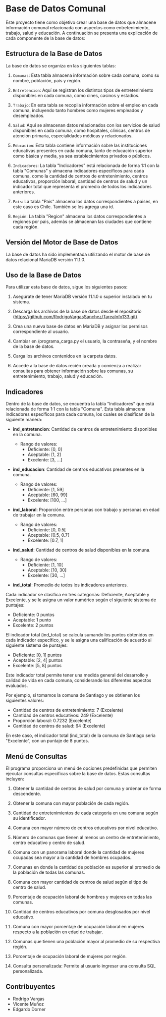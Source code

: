 # Base de Datos Comunal

Este proyecto tiene como objetivo crear una base de datos que almacene información comunal relacionada con aspectos como entretenimiento, trabajo, salud y educación. A continuación se presenta una explicación de cada componente de la base de datos:

## Estructura de la Base de Datos

La base de datos se organiza en las siguientes tablas:

1. `Comunas`: Esta tabla almacena información sobre cada comuna, como su nombre, población, país y región.

2. `Entretencion`: Aquí se registran los distintos tipos de entretenimiento disponibles en cada comuna, como cines, casinos y estadios.

3. `Trabajo`: En esta tabla se recopila información sobre el empleo en cada comuna, incluyendo tanto hombres como mujeres empleados y desempleados.

4. `Salud`: Aquí se almacenan datos relacionados con los servicios de salud disponibles en cada comuna, como hospitales, clínicas, centros de atención primaria, especialidades médicas y relacionados.

5. `Educacion`: Esta tabla contiene información sobre las instituciones educativas presentes en cada comuna, tanto de educación superior como básica y media, ya sea establecimientos privados o públicos.

6. `Indicadores`: La tabla "Indicadores" está relacionada de forma 1:1 con la tabla "Comunas" y almacena indicadores específicos para cada comuna, como la cantidad de centros de entretenimiento, centros educativos, proporción laboral, cantidad de centros de salud y un indicador total que representa el promedio de todos los indicadores anteriores.

7. `Pais`: La tabla "Pais" almacena los datos correspondientes a paises, en este caso es Chile. También se les agrega una id.

8. `Región`: La tabla "Region" almacena los datos correspondientes a regiones por pais, ademàs se almacenan las ciudades que contiene cada región.

## Versión del Motor de Base de Datos

La base de datos ha sido implementada utilizando el motor de base de datos relacional MariaDB versión 11.1.0.

## Uso de la Base de Datos

Para utilizar esta base de datos, sigue los siguientes pasos:

1. Asegúrate de tener MariaDB versión 11.1.0 o superior instalado en tu sistema.

2. Descarga los archivos de la base de datos desde el repositorio (https://github.com/RodrigoVargasSanchez/TareaInfo133.git).

3. Crea una nueva base de datos en MariaDB y asignar los permisos correspondiente al usuario.

4. Cambiar en /programa_carga.py el usuario, la contraseña, y el nombre de la base de datos.

5. Carga los archivos contenidos en la carpeta datos.

6. Accede a la base de datos recién creada y comienza a realizar consultas para obtener información sobre las comunas, su entretenimiento, trabajo, salud y educación.

## Indicadores

Dentro de la base de datos, se encuentra la tabla "Indicadores" que está relacionada de forma 1:1 con la tabla "Comuna". Esta tabla almacena indicadores específicos para cada comuna, los cuales se clasifican de la siguiente manera:

- **ind_entretencion**: Cantidad de centros de entretenimiento disponibles en la comuna.
  - Rango de valores:
    - Deficiente: [0, 0]
    - Aceptable: [1, 2]
    - Excelente: [3, ...]

- **ind_educacion**: Cantidad de centros educativos presentes en la comuna.
  - Rango de valores:
    - Deficiente: [1, 59]
    - Aceptable: [60, 99]
    - Excelente: [100, ...]

- **ind_laboral**: Proporción entre personas con trabajo y personas en edad de trabajar en la comuna.
  - Rango de valores:
    - Deficiente: [0, 0.5[
    - Aceptable: [0.5, 0.7[
    - Excelente: [0.7, 1]

- **ind_salud**: Cantidad de centros de salud disponibles en la comuna.
  - Rango de valores:
    - Deficiente: [1, 10[
    - Aceptable: [10, 30]
    - Excelente: [30, ...]

- **ind_total**: Promedio de todos los indicadores anteriores.

Cada indicador se clasifica en tres categorías: Deficiente, Aceptable y Excelente, y se le asigna un valor numérico según el siguiente sistema de puntajes:

- Deficiente: 0 puntos
- Aceptable: 1 punto
- Excelente: 2 puntos

El indicador total (ind_total) se calcula sumando los puntos obtenidos en cada indicador específico, y se le asigna una calificación de acuerdo al siguiente sistema de puntajes:

- Deficiente: [0, 1] puntos
- Aceptable: [2, 4] puntos
- Excelente: [5, 8] puntos

Este indicador total permite tener una medida general del desarrollo y calidad de vida en cada comuna, considerando los diferentes aspectos evaluados.

Por ejemplo, si tomamos la comuna de Santiago y se obtienen los siguientes valores:

- Cantidad de centros de entretenimiento: 7 (Excelente)
- Cantidad de centros educativos: 249 (Excelente)
- Proporción laboral: 0.7232 (Excelente)
- Cantidad de centros de salud: 64 (Excelente)

En este caso, el indicador total (ind_total) de la comuna de Santiago sería "Excelente", con un puntaje de 8 puntos.



## Menú de Consultas

El programa proporciona un menú de opciones predefinidas que permiten ejecutar consultas específicas sobre la base de datos. Estas consultas incluyen:

1. Obtener la cantidad de centros de salud por comuna y ordenar de forma descendente.

2. Obtener la comuna con mayor población de cada región.

3. Cantidad de entretenimientos de cada categoría en una comuna según su identificador.

4. Comuna con mayor número de centros educativos por nivel educativo.

5. Número de comunas que tienen al menos un centro de entretenimiento, centro educativo y centro de salud.

6. Comuna con un panorama laboral donde la cantidad de mujeres ocupadas sea mayor a la cantidad de hombres ocupados.

7. Comunas en donde la cantidad de población es superior al promedio de la población de todas las comunas.

8. Comuna con mayor cantidad de centros de salud según el tipo de centro de salud.

9. Porcentaje de ocupación laboral de hombres y mujeres en todas las comunas.

10. Cantidad de centros educativos por comuna desglosados por nivel educativo.

11. Comuna con mayor porcentaje de ocupación laboral en mujeres respecto a la población en edad de trabajar.

12. Comunas que tienen una población mayor al promedio de su respectiva región.

13. Porcentaje de ocupación laboral de mujeres por región.

14. Consulta personalizada: Permite al usuario ingresar una consulta SQL personalizada.

## Contribuyentes

- Rodrigo Vargas
- Vicente Muñoz
- Edgardo Dorner
